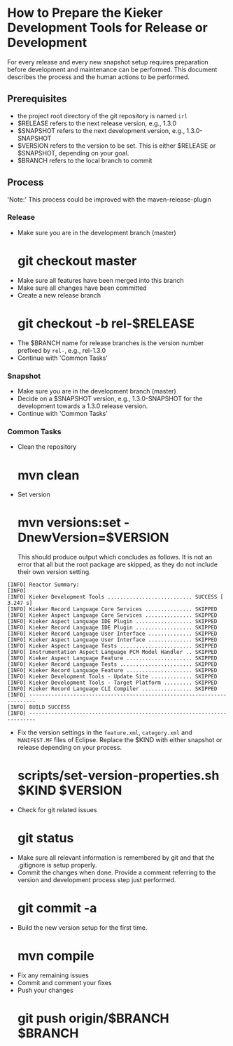 # How to Prepare the Kieker Development Tools for Release or Development

For every release and every new snapshot setup requires preparation
before development and maintenance can be performed. This document
describes the process and the human actions to be performed.

## Prerequisites 

- the project root directory of the git repository is named ```irl```
- $RELEASE refers to the next release version, e.g., 1.3.0
- $SNAPSHOT refers to the next development version, e.g., 1.3.0-SNAPSHOT
- $VERSION refers to the version to be set. This is either $RELEASE or
  $SNAPSHOT, depending on your goal.
- $BRANCH refers to the local branch to commit

## Process 

'Note:' This process could be improved with the maven-release-plugin

### Release

- Make sure you are in the development branch (master)
  # git checkout master
- Make sure all features have been merged into this branch
- Make sure all changes have been committed
- Create a new release branch
  # git checkout -b rel-$RELEASE
- The $BRANCH name for release branches is the version number prefixed
  by ```rel-```, e.g., rel-1.3.0
- Continue with 'Common Tasks'

### Snapshot

- Make sure you are in the development branch (master)
- Decide on a $SNAPSHOT version, e.g., 1.3.0-SNAPSHOT for the
  development towards a 1.3.0 release version.
- Continue with 'Common Tasks'

### Common Tasks

- Clean the repository
  # mvn clean
- Set version
  # mvn versions:set -DnewVersion=$VERSION
  This should produce output which concludes as follows. It is not an
  error that all but the root package are skipped, as they do not
  include their own version setting.
```
[INFO] Reactor Summary:
[INFO] 
[INFO] Kieker Development Tools ........................... SUCCESS [  3.247 s]
[INFO] Kieker Record Language Core Services ............... SKIPPED
[INFO] Kieker Aspect Language Core Services ............... SKIPPED
[INFO] Kieker Aspect Language IDE Plugin .................. SKIPPED
[INFO] Kieker Record Language IDE Plugin .................. SKIPPED
[INFO] Kieker Record Language User Interface .............. SKIPPED
[INFO] Kieker Aspect Language User Interface .............. SKIPPED
[INFO] Kieker Aspect Language Tests ....................... SKIPPED
[INFO] Instrumentation Aspect Language PCM Model Handler .. SKIPPED
[INFO] Kieker Aspect Language Feature ..................... SKIPPED
[INFO] Kieker Record Language Tests ....................... SKIPPED
[INFO] Kieker Record Language Feature ..................... SKIPPED
[INFO] Kieker Development Tools - Update Site ............. SKIPPED
[INFO] Kieker Development Tools - Target Platform ......... SKIPPED
[INFO] Kieker Record Language CLI Compiler ................ SKIPPED
[INFO] ------------------------------------------------------------------------
[INFO] BUILD SUCCESS
[INFO] ------------------------------------------------------------------------
```
- Fix the version settings in the ```feature.xml```, ```category.xml```
  and ```MANIFEST.MF``` files of Eclipse. Replace the $KIND with either
  snapshot or release depending on your process.
  # scripts/set-version-properties.sh $KIND $VERSION
- Check for git related issues
  # git status
- Make sure all relevant information is remembered by git and that the
  .gitignore is setup properly.
- Commit the changes when done. Provide a comment referring to the
  version and development process step just performed.
  # git commit -a
- Build the new version setup for the first time.
  # mvn compile
- Fix any remaining issues
- Commit and comment your fixes
- Push your changes
  # git push origin/$BRANCH $BRANCH

